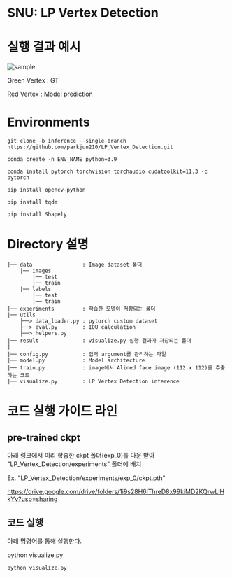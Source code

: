 # SNU: LP Vertex Detection



# 실행 결과 예시 

![sample](https://user-images.githubusercontent.com/68048434/190587798-a7f5b6dc-3ff2-4ae0-8130-c260fc739c53.jpg)

Green Vertex    : GT

Red Vertex      : Model prediction


# Environments
```
git clone -b inference --single-branch https://github.com/parkjun210/LP_Vertex_Detection.git

conda create -n ENV_NAME python=3.9

conda install pytorch torchvision torchaudio cudatoolkit=11.3 -c pytorch

pip install opencv-python

pip install tqdm

pip install Shapely
```


# Directory 설명
    |── data                : Image dataset 폴더
        |── images
            |── test
            |── train
        |── labels
            |── test
            |── train
    |── experiments         : 학습한 모델이 저장되는 폴더
    |── utils
        ├──> data_loader.py : pytorch custom dataset
        ├──> eval.py        : IOU calculation
        ├──> helpers.py
    |── result              : visualize.py 실행 결과가 저장되는 폴더 
    |
    |── config.py           : 입력 argument를 관리하는 파일
    |── model.py            : Model architecture
    |── train.py            : image에서 Alined face image (112 x 112)를 추출하는 코드
    |── visualize.py        : LP Vertex Detection inference




# 코드 실행 가이드 라인


## pre-trained ckpt


아래 링크에서 미리 학습한 ckpt 폴더(exp_0)를 다운 받아 "LP_Vertex_Detection/experiments" 폴더에 배치

Ex. "LP_Vertex_Detection/experiments/exp_0/ckpt.pth"

https://drive.google.com/drive/folders/1i9s28H6lThreD8x99kiMD2KQrwLiHkYv?usp=sharing

## 코드 실행

  아래 명령어를 통해 실행한다. 
 
  python visualize.py 
     
    python visualize.py 
    
